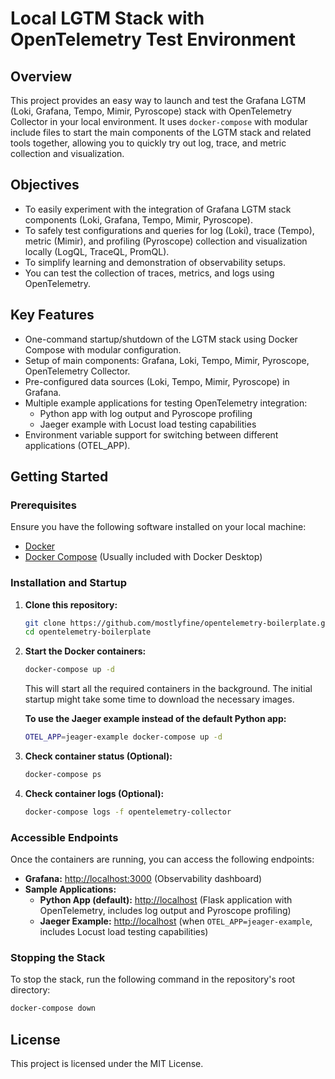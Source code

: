 # Local LGTM Stack with OpenTelemetry Test Environment

## Overview

This project provides an easy way to launch and test the Grafana LGTM (Loki, Grafana, Tempo, Mimir, Pyroscope) stack with OpenTelemetry Collector in your local environment.
It uses `docker-compose` with modular include files to start the main components of the LGTM stack and related tools together, allowing you to quickly try out log, trace, and metric collection and visualization.

## Objectives

* To easily experiment with the integration of Grafana LGTM stack components (Loki, Grafana, Tempo, Mimir, Pyroscope).
* To safely test configurations and queries for log (Loki), trace (Tempo), metric (Mimir), and profiling (Pyroscope) collection and visualization locally (LogQL, TraceQL, PromQL).
* To simplify learning and demonstration of observability setups.
* You can test the collection of traces, metrics, and logs using OpenTelemetry.

## Key Features

* One-command startup/shutdown of the LGTM stack using Docker Compose with modular configuration.
* Setup of main components: Grafana, Loki, Tempo, Mimir, Pyroscope, OpenTelemetry Collector.
* Pre-configured data sources (Loki, Tempo, Mimir, Pyroscope) in Grafana.
* Multiple example applications for testing OpenTelemetry integration:
  - Python app with log output and Pyroscope profiling
  - Jaeger example with Locust load testing capabilities
* Environment variable support for switching between different applications (OTEL_APP).

## Getting Started

### Prerequisites

Ensure you have the following software installed on your local machine:

* [Docker](https://docs.docker.com/get-docker/)
* [Docker Compose](https://docs.docker.com/compose/install/) (Usually included with Docker Desktop)

### Installation and Startup

1.  **Clone this repository:**
    ```bash
    git clone https://github.com/mostlyfine/opentelemetry-boilerplate.git
    cd opentelemetry-boilerplate
    ```

2.  **Start the Docker containers:**
    ```bash
    docker-compose up -d
    ```
    This will start all the required containers in the background. The initial startup might take some time to download the necessary images.

    **To use the Jaeger example instead of the default Python app:**
    ```bash
    OTEL_APP=jeager-example docker-compose up -d
    ```

3.  **Check container status  (Optional):**
    ```bash
    docker-compose ps
    ```

4.  **Check container logs  (Optional):**
    ```bash
    docker-compose logs -f opentelemetry-collector
    ```

### Accessible Endpoints

Once the containers are running, you can access the following endpoints:

* **Grafana:** [http://localhost:3000](http://localhost:3000) (Observability dashboard)
* **Sample Applications:**
  - **Python App (default):** [http://localhost](http://localhost) (Flask application with OpenTelemetry, includes log output and Pyroscope profiling)
  - **Jaeger Example:** [http://localhost](http://localhost) (when `OTEL_APP=jeager-example`, includes Locust load testing capabilities)


### Stopping the Stack

To stop the stack, run the following command in the repository's root directory:

```bash
docker-compose down
```

## License

This project is licensed under the MIT License.
